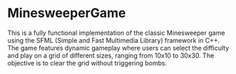 # MinesweeperGame
This is a fully functional implementation of the classic Minesweeper game using the SFML (Simple and Fast Multimedia Library) framework in C++. The game features dynamic gameplay where users can select the difficulty and play on a grid of different sizes, ranging from 10x10 to 30x30. The objective is to clear the grid without triggering bombs.
